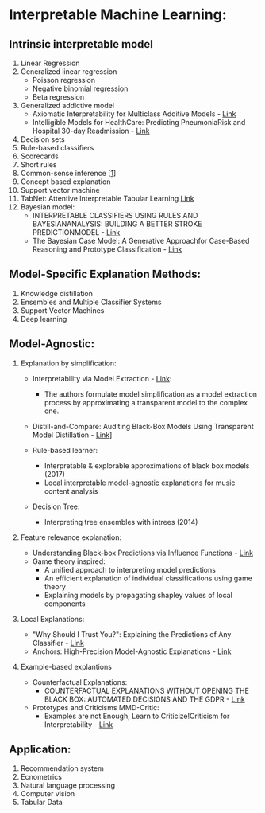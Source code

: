 # Interpretable Machine Learning:
## Intrinsic interpretable model
1. Linear Regression
2. Generalized linear regression
	- Poisson regression
	- Negative binomial regression
  	- Beta regression
3. Generalized addictive model
	* Axiomatic Interpretability for Multiclass Additive Models - [Link](https://arxiv.org/pdf/1810.09092.pdf)
	* Intelligible Models for HealthCare: Predicting PneumoniaRisk and Hospital 30-day Readmission - [Link](http://people.dbmi.columbia.edu/noemie/papers/15kdd.pdf)
4. Decision sets 
5. Rule-based classifiers 
6. Scorecards
7. Short rules 
8. Common-sense inference [[1](https://arxiv.org/pdf/1511.06426.pdf)]
9. Concept based explanation
10. Support vector machine
11. TabNet: Attentive Interpretable Tabular Learning [Link](https://arxiv.org/pdf/1908.07442.pdf)
12. Bayesian model:
	* INTERPRETABLE CLASSIFIERS USING RULES AND BAYESIANANALYSIS: BUILDING A BETTER STROKE PREDICTIONMODEL - [Link](https://arxiv.org/pdf/1511.01644.pdf)
	*  The Bayesian Case Model: A Generative Approachfor Case-Based Reasoning and Prototype Classification - [Link](https://beenkim.github.io/papers/KimRudinShahNIPS2014.pdf)

## Model-Specific Explanation Methods:
1. Knowledge distillation
2. Ensembles and Multiple Classifier Systems
3. Support Vector Machines
4. Deep learning

## Model-Agnostic:
1. Explanation by simplification:
	* Interpretability via Model Extraction - [Link](https://arxiv.org/abs/1706.09773):
		- The authors formulate model simplification as a model extraction process by approximating a transparent model to the complex one.

	* Distill-and-Compare: Auditing Black-Box Models Using Transparent Model Distillation - [Link](https://arxiv.org/abs/1710.06169)]
	* Rule-based learner:
		- Interpretable & explorable approximations of black box models (2017)
		- Local interpretable model-agnostic explanations for music content analysis

	* Decision Tree:
		- Interpreting tree ensembles with intrees (2014)

2. Feature relevance explanation:
	* Understanding Black-box Predictions via Influence Functions - [Link](https://arxiv.org/pdf/1703.04730.pdf)
	* Game theory inspired: 
		- A unified approach to interpreting model predictions
		- An efficient explanation of individual classifications using game theory
		- Explaining models by propagating shapley values of local
components
3. Local Explanations:
	* "Why Should I Trust You?": Explaining the Predictions of Any Classifier - [Link](https://arxiv.org/pdf/1602.04938.pdf)
	* Anchors: High-Precision Model-Agnostic Explanations - [Link](https://www.aaai.org/ocs/index.php/AAAI/AAAI18/paper/view/16982/15850)
4. Example-based explantions
	* Counterfactual Explanations:
		- COUNTERFACTUAL EXPLANATIONS WITHOUT OPENING THE BLACK BOX: AUTOMATED DECISIONS AND THE GDPR - [Link](https://arxiv.org/ftp/arxiv/papers/1711/1711.00399.pdf)
	* Prototypes and Criticisms MMD-Critic:
		- Examples are not Enough, Learn to Criticize!Criticism for Interpretability - [Link](https://papers.nips.cc/paper/6300-examples-are-not-enough-learn-to-criticize-criticism-for-interpretability.pdf)
	
## Application:
1. Recommendation system
2. Ecnometrics
3. Natural language processing
4. Computer vision
5. Tabular Data
